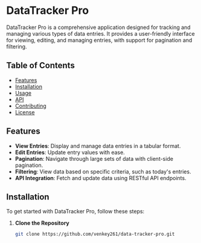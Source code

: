 # DataTracker Pro

DataTracker Pro is a comprehensive application designed for tracking and managing various types of data entries. It provides a user-friendly interface for viewing, editing, and managing entries, with support for pagination and filtering.

## Table of Contents

- [Features](#features)
- [Installation](#installation)
- [Usage](#usage)
- [API](#api)
- [Contributing](#contributing)
- [License](#license)

## Features

- **View Entries**: Display and manage data entries in a tabular format.
- **Edit Entries**: Update entry values with ease.
- **Pagination**: Navigate through large sets of data with client-side pagination.
- **Filtering**: View data based on specific criteria, such as today's entries.
- **API Integration**: Fetch and update data using RESTful API endpoints.

## Installation

To get started with DataTracker Pro, follow these steps:

1. **Clone the Repository**

   ```bash
   git clone https://github.com/venkey261/data-tracker-pro.git
